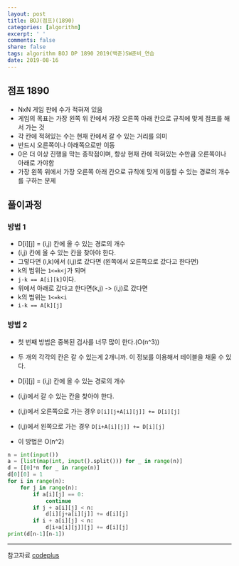 ```yaml
---
layout: post
title: BOJ(점프)(1890)
categories: [algorithm]
excerpt: ' '
comments: false
share: false
tags: algorithm BOJ DP 1890 2019(백준)SW준비_연습
date: 2019-08-16
---
```


## 점프 1890

- NxN 게임 판에 수가 적혀져 있음
- 게임의 목표는 가장 왼쪽 위 칸에서 가장 오른쪽 아래 칸으로 규칙에 맞게 점프를 해서 가는 것
- 각 칸에 적혀있는 수는 현재 칸에서 갈 수 있는 거리를 의미
- 반드시 오른쪽이나 아래쪽으로만 이동
- 0은 더 이상 진행을 막는 종착점이며, 항상 현재 칸에 적혀있는 수만큼 오른쪽이나 아래로 가야함
- 가장 왼쪽 위에서 가장 오른쪽 아래 칸으로 규칙에 맞게 이동할 수 있는 경로의 개수를 구하는 문제

## 풀이과정

### 방법 1

- D[i][j] = (i,j) 칸에 올 수 있는 경로의 개수
- (i,j) 칸에 올 수 있는 칸을 찾아야 한다.
- 그렇다면 (i,k)에서 (i,j)로 갔다면 (왼쪽에서 오른쪽으로 갔다고 한다면)
- k의 범위는 `1<=k<j`가 되며
- `j-k == A[i][k]`이다.
- 위에서 아래로 갔다고 한다면(k,j) -> (i,j)로 갔다면
- k의 범위는 `1<=k<i`
- `i-k == A[k][j]`

### 방법 2

- 첫 번째 방법은 중복된 검사를 너무 많이 한다.(O(n^3))
- 두 개의 각각의 칸은 갈 수 있는게 2개니까. 이 정보를 이용해서 테이블을 채울 수 있다.

- D[i][j] = (i,j) 칸에 올 수 있는 경로의 개수
- (i,j)에서 갈 수 있는 칸을 찾아야 한다.
- (i,j)에서 오른쪽으로 가는 경우 `D[i][j+A[i][j]] += D[i][j]`
- (i,j)에서 왼쪽으로 가는 경우 `D[i+A[i][j]] += D[i][j]`
- 이 방법은 O(n^2)

```python
n = int(input())
a = [list(map(int, input().split())) for _ in range(n)]
d = [[0]*n for _ in range(n)]
d[0][0] = 1
for i in range(n):
    for j in range(n):
        if a[i][j] == 0:
            continue
        if j + a[i][j] < n:
            d[i][j+a[i][j]] += d[i][j]
        if i + a[i][j] < n:
            d[i+a[i][j]][j] += d[i][j]
print(d[n-1][n-1])

```

---

참고자료
[codeplus](https://code.plus/course/33)
